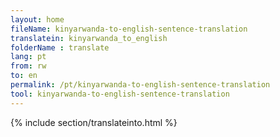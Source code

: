 ```yaml
---
layout: home
fileName: kinyarwanda-to-english-sentence-translation
translatein: kinyarwanda_to_english
folderName : translate
lang: pt
from: rw
to: en
permalink: /pt/kinyarwanda-to-english-sentence-translation
tool: kinyarwanda-to-english-sentence-translation
---
```

{% include section/translateinto.html %}